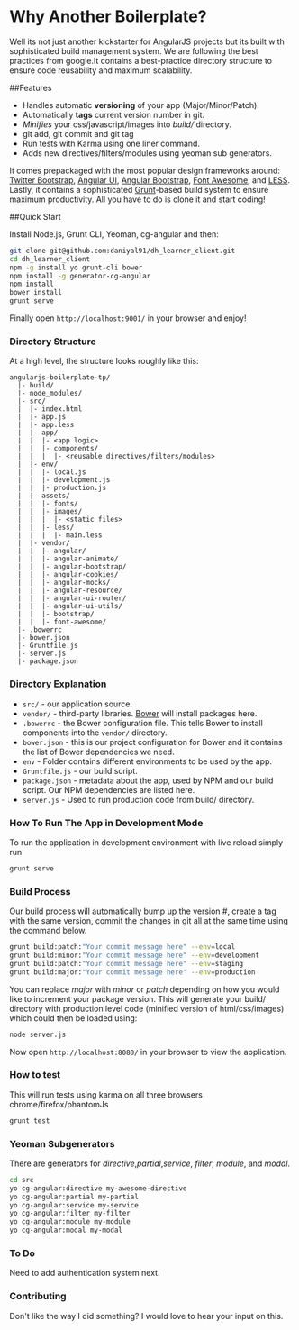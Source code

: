 Why Another Boilerplate?
========================

Well its not just another kickstarter for AngularJS projects but its built with sophisticated build management system. We are following the best practices from google.It contains a best-practice directory structure to ensure code reusability and maximum scalability.

##Features

- Handles automatic **versioning** of your app (Major/Minor/Patch).
- Automatically **tags** current version number in git.
- *Minifies* your css/javascript/images into *build/* directory.
- git add, git commit and git tag
- Run tests with Karma using one liner command.
- Adds new directives/filters/modules using yeoman sub generators.

It comes prepackaged with the most popular design frameworks
around: [Twitter Bootstrap](http://getbootstrap.com),
[Angular UI](http://angular-ui.github.io),
[Angular Bootstrap](http://angular-ui.github.io/bootstrap),
[Font Awesome](http://fortawesome.github.com/Font-Awesome), and
[LESS](http://lesscss.org). Lastly, it contains a sophisticated
[Grunt](http://gruntjs.org)-based build system to ensure maximum productivity.
All you have to do is clone it and start coding!

##Quick Start

Install Node.js, Grunt CLI, Yeoman, cg-angular and then:

```sh
git clone git@github.com:daniyal91/dh_learner_client.git
cd dh_learner_client
npm -g install yo grunt-cli bower 
npm install -g generator-cg-angular
npm install
bower install
grunt serve
```

Finally open `http://localhost:9001/` in your browser and enjoy!

### Directory Structure

At a high level, the structure looks roughly like this:

```
angularjs-boilerplate-tp/
  |- build/
  |- node_modules/
  |- src/
  |  |- index.html
  |  |- app.js
  |  |- app.less
  |  |- app/
  |  |  |- <app logic>
  |  |  |- components/
  |  |  |  |- <reusable directives/filters/modules>
  |  |- env/
  |  |  |- local.js
  |  |  |- development.js
  |  |  |- production.js
  |  |- assets/
  |  |  |- fonts/
  |  |  |- images/
  |  |  |  |- <static files>
  |  |  |- less/
  |  |  |  |- main.less
  |  |- vendor/
  |  |  |- angular/
  |  |  |- angular-animate/
  |  |  |- angular-bootstrap/
  |  |  |- angular-cookies/
  |  |  |- angular-mocks/
  |  |  |- angular-resource/
  |  |  |- angular-ui-router/
  |  |  |- angular-ui-utils/
  |  |  |- bootstrap/
  |  |  |- font-awesome/
  |- .bowerrc
  |- bower.json
  |- Gruntfile.js
  |- server.js
  |- package.json
```

### Directory Explanation
- `src/` - our application source.
- `vendor/` - third-party libraries. [Bower](http://bower.io) will install
  packages here. 
- `.bowerrc` - the Bower configuration file. This tells Bower to install
  components into the `vendor/` directory.
- `bower.json` - this is our project configuration for Bower and it contains the
  list of Bower dependencies we need.
- `env` - Folder contains different environments to be used by the app.
- `Gruntfile.js` - our build script.
- `package.json` - metadata about the app, used by NPM and our build script. Our
  NPM dependencies are listed here.
- `server.js` - Used to run production code from build/ directory.

### How To Run The App in Development Mode
To run the application in development environment with live reload simply run

```sh
grunt serve
```

### Build Process
Our build process will automatically bump up the version #, create a tag with the same version, commit the changes in git all at the same time using the command below. 

```sh
grunt build:patch:"Your commit message here" --env=local
grunt build:minor:"Your commit message here" --env=development
grunt build:patch:"Your commit message here" --env=staging
grunt build:major:"Your commit message here" --env=production
```

You can replace *major* with *minor* or *patch* depending on how you would like to increment your package version. This will generate your build/ directory with production level code (minified version of html/css/images) which could then be loaded using:

```sh
node server.js
```

Now open `http://localhost:8080/` in your browser to view the application.

### How to test
This will run tests using karma on all three browsers chrome/firefox/phantomJs

```sh
grunt test
```

### Yeoman Subgenerators
There are generators for *directive*,*partial*,*service*, *filter*, *module*, and *modal*.

```sh
cd src
yo cg-angular:directive my-awesome-directive
yo cg-angular:partial my-partial
yo cg-angular:service my-service
yo cg-angular:filter my-filter
yo cg-angular:module my-module
yo cg-angular:modal my-modal
```

### To Do
Need to add authentication system next.

### Contributing
Don't like the way I did something? I would love to hear your input on this.
